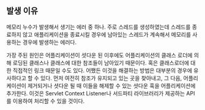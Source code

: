 ## 발생 이유

메모리 누수가 발생해서 생기는 에러 중 하나. 주로 스레드를 생성하였는데 스레드를 종료하지 않고 애플리케이션을 종료시킬 경우에 남아있는 스레드가 계속해서 메모리를 사용하는 경우에 발생하는 에러다.

가장 주된 원인은 어플리케이션이 셧다운 된 이후에도 어플리케이션의 클래스 로더에 의해 로딩된 클래스나 클래스에 대한 참조들이 남아있기 때문이다. 혹은 클래스로더에 대한 직접적인 링크 때문일 수도 있다. 어쨌든 이것을 해결하는 방법은 대부분의 경우에 유사하다고 할 수 있다. 먼저 여전히 참조가 유지되고 있는 곳을 찾아내고, 그 다음, 어플리케이션이 제거되거나 셧다운 될 때 이들을 해제할 수 있는 셧다운 훅을 어플리케이션에 추가한다. 이것은 Servlet Context Listener나 서드파티 라이브러리가 제공하는 API를 이용하여 처리할 수 있을 것이다.


